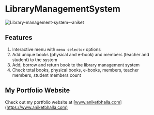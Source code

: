 # LibraryManagementSystem
![Library-management-system--aniket](https://github.com/user-attachments/assets/2f810e77-6943-48f3-a5db-de9539837719)
## Features
1. Interactive menu with `menu selector` options
2. Add unique books (physical and e-book) and members (teacher and student) to the system
3. Add, borrow and return book to the library management system
4. Check total books, physical books, e-books, members, teacher members, student members count

## My Portfolio Website
Check out my portfolio website at [www.aniketbhalla.com](https://www.aniketbhalla.com)
